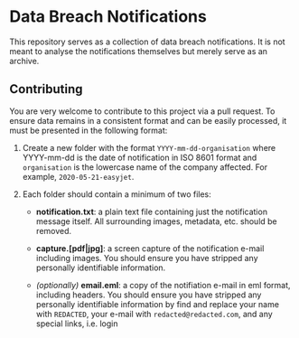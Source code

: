 # Data Breach Notifications

This repository serves as a collection of data breach notifications. It is not meant to analyse the notifications themselves but merely serve as an archive.

## Contributing

You are very welcome to contribute to this project via a pull request. To ensure data remains in a consistent format and can be easily processed, it must be presented in the following format:

1. Create a new folder with the format `YYYY-mm-dd-organisation` where YYYY-mm-dd is the date of notification in ISO 8601 format and `organisation` is the lowercase name of the company affected. For example, `2020-05-21-easyjet`.

2. Each folder should contain a minimum of two files:

   * **notification.txt**: a plain text file containing just the notification message itself. All surrounding images, metadata, etc. should be removed.
   * **capture.[pdf|jpg]**: a screen capture of the notification e-mail including images. You should ensure you have stripped any personally identifiable information.
   
   * _(optionally)_ **email.eml**: a copy of the notifiation e-mail in eml format, including headers. You should ensure you have stripped any personally identifiable information by find and replace your name with `REDACTED`, your e-mail with `redacted@redacted.com`, and any special links, i.e. login

